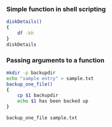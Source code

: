 ### Simple function in shell scripting
```sh
diskDetails()
{
	df -kh
}
diskDetails
```

### Passing arguments to a function
```sh
mkdir -p backupdir
echo "sample entry" > sample.txt
backup_one_file()
{
	cp $1 backupdir
	echo $1 has been backed up
}

backup_one_file sample.txt
```
